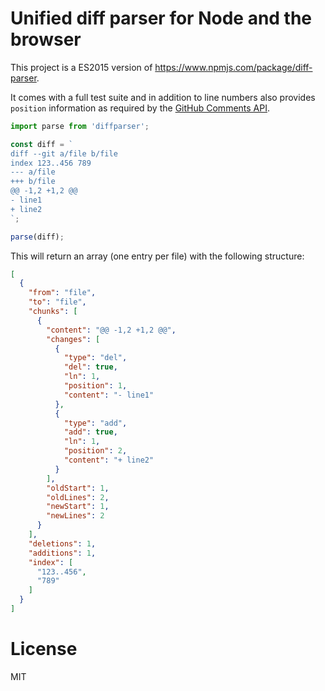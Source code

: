 # Unified diff parser for Node and the browser

This project is a ES2015 version of
https://www.npmjs.com/package/diff-parser.

It comes with a full test suite and in addition to line numbers also provides `position` information as required by the [GitHub Comments API](https://developer.github.com/v3/pulls/comments/#create-a-comment).

```js
import parse from 'diffparser';

const diff = `
diff --git a/file b/file
index 123..456 789
--- a/file
+++ b/file
@@ -1,2 +1,2 @@
- line1
+ line2
`;

parse(diff);
```

This will return an array (one entry per file) with the following structure:

```json
[
  {
    "from": "file",
    "to": "file",
    "chunks": [
      {
        "content": "@@ -1,2 +1,2 @@",
        "changes": [
          {
            "type": "del",
            "del": true,
            "ln": 1,
            "position": 1,
            "content": "- line1"
          },
          {
            "type": "add",
            "add": true,
            "ln": 1,
            "position": 2,
            "content": "+ line2"
          }
        ],
        "oldStart": 1,
        "oldLines": 2,
        "newStart": 1,
        "newLines": 2
      }
    ],
    "deletions": 1,
    "additions": 1,
    "index": [
      "123..456",
      "789"
    ]
  }
]
```

# License

MIT
